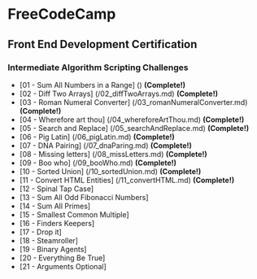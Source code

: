 <h1>FreeCodeCamp</h1>

<h2>Front End Development Certification</h2>

<h3>Intermediate Algorithm Scripting Challenges</h3>

- [01 - Sum All Numbers in a Range] () **(Complete!)**
- [02 - Diff Two Arrays] (/02_diffTwoArrays.md) **(Complete!)**
- [03 - Roman Numeral Converter] (/03_romanNumeralConverter.md) **(Complete!)**
- [04 - Wherefore art thou] (/04_whereforeArtThou.md) **(Complete!)**
- [05 - Search and Replace] (/05_searchAndReplace.md) **(Complete!)**
- [06 - Pig Latin] (/06_pigLatin.md) **(Complete!)**
- [07 - DNA Pairing] (/07_dnaParing.md) **(Complete!)**
- [08 - Missing letters] (/08_missLetters.md) **(Complete!)**
- [09 - Boo who] (/09_booWho.md) **(Complete!)**
- [10 - Sorted Union] (/10_sortedUnion.md) **(Complete!)**
- [11 - Convert HTML Entities] (/11_convertHTML.md) **(Complete!)**
- [12 - Spinal Tap Case]
- [13 - Sum All Odd Fibonacci Numbers]
- [14 - Sum All Primes]
- [15 - Smallest Common Multiple]
- [16 - Finders Keepers]
- [17 - Drop it]
- [18 - Steamroller]
- [19 - Binary Agents]
- [20 - Everything Be True]
- [21 - Arguments Optional]
